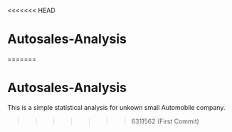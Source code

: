 <<<<<<< HEAD
# Autosales-Analysis
=======
# Autosales-Analysis
This is a simple statistical analysis for unkown small Automobile company.
>>>>>>> 6311562 (First Commit)
